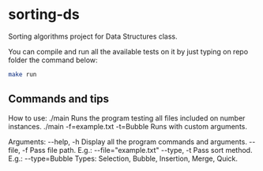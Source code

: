 # sorting-ds
 Sorting algorithms project for Data Structures class.

You can compile and run all the available tests on it by just typing on repo folder the command below:

```sh
make run
```

## Commands and tips
 How to use:
 ./main                                  Runs the program testing all files included on number instances.
 ./main -f=example.txt -t=Bubble         Runs with custom arguments.
 
 Arguments:
 --help, -h                              Display all the program commands and arguments.
 --file, -f                              Pass file path. E.g.: --file="example.txt"
 --type, -t                              Pass sort method. E.g.: --type=Bubble
 Types: Selection, Bubble, Insertion, Merge, Quick.